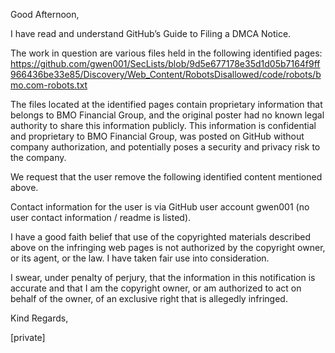 Good Afternoon,

I have read and understand GitHub’s Guide to Filing a DMCA Notice.

The work in question are various files held in the following identified pages:
https://github.com/gwen001/SecLists/blob/9d5e677178e35d1d05b7164f9ff966436be33e85/Discovery/Web_Content/RobotsDisallowed/code/robots/bmo.com-robots.txt

The files located at the identified pages contain proprietary information that belongs to BMO Financial Group, and the original poster had no known legal authority to share this information publicly. This information is confidential and proprietary to BMO Financial Group, was posted on GitHub without company authorization, and potentially poses a security and privacy risk to the company.

We request that the user remove the following identified content mentioned above.

Contact information for the user is via GitHub user account gwen001 (no user contact information / readme is listed).

I have a good faith belief that use of the copyrighted materials described above on the infringing web pages is not authorized by the copyright owner, or its agent, or the law. I have taken fair use into consideration.

I swear, under penalty of perjury, that the information in this notification is accurate and that I am the copyright owner, or am authorized to act on behalf of the owner, of an exclusive right that is allegedly infringed.

Kind Regards,

[private]
